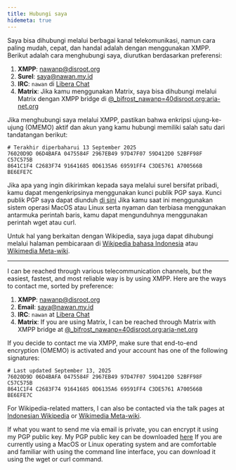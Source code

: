 ```yaml
---
title: Hubungi saya
hidemeta: true
---
```


Saya bisa dihubungi melalui berbagai kanal telekomunikasi, namun cara paling mudah, cepat, dan handal adalah dengan menggunakan XMPP. Berikut adalah cara menghubungi saya, diurutkan berdasarkan preferensi:

1. **XMPP**: [nawanp@disroot.org](xmpp:nawanp@disroot.org)
2. **Surel**: [saya@nawan.my.id](mailto:saya@nawan.my.id)
3. **IRC**: `nawan` di [Libera Chat](https://libera.chat)
4. **Matrix**: Jika kamu menggunakan Matrix, saya bisa dihubungi melalui Matrix dengan XMPP bridge di [@_bifrost_nawanp=40disroot.org:aria-net.org](https://matrix.to/#/@_bifrost_nawanp=40disroot.org:aria-net.org)

Jika menghubungi saya melalui XMPP, pastikan bahwa enkripsi ujung-ke-ujung (OMEMO) aktif dan akun yang kamu hubungi memiliki salah satu dari tandatangan berikut:

```
# Terakhir diperbaharui 13 September 2025
76020D9D 06D4BAFA 0475584F 2967EB49 97D47F07 59D412D0 52BFF98F C57C575B
8641C1F4 C2683F74 91641685 0D6135A6 69591FF4 C3DE5761 A700566B BE6EFE7C
```

Jika apa yang ingin dikirimkan kepada saya melalui surel bersifat pribadi, kamu dapat mengenkripsinya menggunakan kunci publik PGP saya. Kunci publik PGP saya dapat diunduh [di sini](https://nawan.my.id/pubkey/pgp_keys.txt)
Jika kamu saat ini menggunakan sistem operasi MacOS atau Linux serta nyaman dan terbiasa menggunakan antarmuka perintah baris,
kamu dapat mengunduhnya menggunakan perintah wget atau curl.

Untuk hal yang berkaitan dengan Wikipedia, saya juga dapat dihubungi melalui halaman pembicaraan di [Wikipedia bahasa Indonesia](https://id.wikipedia.org/wiki/Pembicaraan_Pengguna:NawanP) atau [Wikimedia Meta-wiki](https://meta.wikimedia.org/wiki/User_talk:NawanP).

----

I can be reached through various telecommunication channels, but the easiest, fastest, and most reliable way is by using XMPP. Here are the ways to contact me, sorted by preference:

1. **XMPP**: [nawanp@disroot.org](xmpp:nawanp@disroot.org)
2. **Email**: [saya@nawan.my.id](mailto:saya@nawan.my.id)
3. **IRC**: `nawan` at [Libera Chat](https://libera.chat)
4. **Matrix**: If you are using Matrix, I can be reached through Matrix with XMPP bridge at [@_bifrost_nawanp=40disroot.org:aria-net.org](https://matrix.to/#/@_bifrost_nawanp=40disroot.org:aria-net.org)

If you decide to contact me via XMPP, make sure that end-to-end encryption (OMEMO) is activated and your account has one of the following signatures:

```
# Last updated September 13, 2025
76020D9D 06D4BAFA 0475584F 2967EB49 97D47F07 59D412D0 52BFF98F C57C575B
8641C1F4 C2683F74 91641685 0D6135A6 69591FF4 C3DE5761 A700566B BE6EFE7C
```

For Wikipedia-related matters, I can also be contacted via the talk pages at [Indonesian Wikipedia](https://id.wikipedia.org/wiki/Pembicaraan_Pengguna:NawanP) or [Wikimedia Meta-wiki](https://meta.wikimedia.org/wiki/User_talk:NawanP).

If what you want to send me via email is private, you can encrypt it using my PGP public key. My PGP public key can be downloaded [here](https://nawan.my.id/pubkey/pgp_keys.txt)
If you are currently using a MacOS or Linux operating system and are comfortable and familiar with using the command line interface,
you can download it using the wget or curl command.
